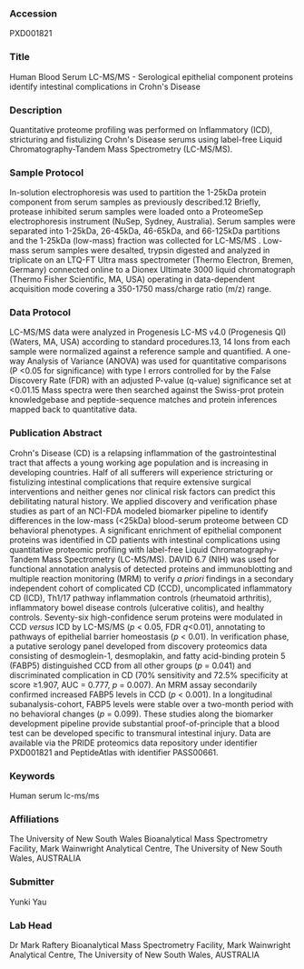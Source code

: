 ### Accession
PXD001821

### Title
Human Blood Serum LC-MS/MS -  Serological epithelial component proteins identify intestinal complications in Crohn's Disease

### Description
Quantitative proteome profiling was performed on Inflammatory (ICD), stricturing and fistulizing Crohn's Disease serums using label-free Liquid Chromatography-Tandem Mass Spectrometry (LC-MS/MS).

### Sample Protocol
In-solution electrophoresis was used to partition the 1-25kDa protein component from serum samples as previously described.12 Briefly, protease inhibited serum samples were loaded onto a ProteomeSep electrophoresis instrument (NuSep, Sydney, Australia). Serum samples were separated into 1-25kDa, 26-45kDa, 46-65kDa, and 66-125kDa partitions and the 1-25kDa (low-mass) fraction was collected for LC-MS/MS .   Low-mass serum samples were desalted, trypsin digested and analyzed in triplicate on an LTQ-FT Ultra mass spectrometer (Thermo Electron, Bremen, Germany) connected online to a Dionex Ultimate 3000 liquid chromatograph (Thermo Fisher Scientific, MA, USA) operating in data-dependent acquisition mode covering a 350-1750 mass/charge ratio (m/z) range.

### Data Protocol
LC-MS/MS data were analyzed in Progenesis LC-MS v4.0 (Progenesis QI) (Waters, MA, USA) according to standard procedures.13, 14 Ions from each sample were normalized against a reference sample and quantified. A one-way Analysis of Variance (ANOVA) was used for quantitative comparisons (P <0.05 for significance) with type I errors controlled for by the False Discovery Rate (FDR) with an adjusted P-value (q-value) significance set at <0.01.15 Mass spectra were then searched against the Swiss-prot protein knowledgebase and peptide-sequence matches and protein inferences mapped back to quantitative data.

### Publication Abstract
Crohn's Disease (CD) is a relapsing inflammation of the gastrointestinal tract that affects a young working age population and is increasing in developing countries. Half of all sufferers will experience stricturing or fistulizing intestinal complications that require extensive surgical interventions and neither genes nor clinical risk factors can predict this debilitating natural history. We applied discovery and verification phase studies as part of an NCI-FDA modeled biomarker pipeline to identify differences in the low-mass (&lt;25kDa) blood-serum proteome between CD behavioral phenotypes. A significant enrichment of epithelial component proteins was identified in CD patients with intestinal complications using quantitative proteomic profiling with label-free Liquid Chromatography-Tandem Mass Spectrometry (LC-MS/MS). DAVID 6.7 (NIH) was used for functional annotation analysis of detected proteins and immunoblotting and multiple reaction monitoring (MRM) to verify <i>a priori</i> findings in a secondary independent cohort of complicated CD (CCD), uncomplicated inflammatory CD (ICD), Th1/17 pathway inflammation controls (rheumatoid arthritis), inflammatory bowel disease controls (ulcerative colitis), and healthy controls. Seventy-six high-confidence serum proteins were modulated in CCD <i>versus</i> ICD by LC-MS/MS (<i>p</i> &lt; 0.05, FDR <i>q</i>&lt;0.01), annotating to pathways of epithelial barrier homeostasis (<i>p</i> &lt; 0.01). In verification phase, a putative serology panel developed from discovery proteomics data consisting of desmoglein-1, desmoplakin, and fatty acid-binding protein 5 (FABP5) distinguished CCD from all other groups (<i>p</i> = 0.041) and discriminated complication in CD (70% sensitivity and 72.5% specificity at score &#x2265;1.907, AUC = 0.777, <i>p</i> = 0.007). An MRM assay secondarily confirmed increased FABP5 levels in CCD (<i>p</i> &lt; 0.001). In a longitudinal subanalysis-cohort, FABP5 levels were stable over a two-month period with no behavioral changes (<i>p</i> = 0.099). These studies along the biomarker development pipeline provide substantial proof-of-principle that a blood test can be developed specific to transmural intestinal injury. Data are available via the PRIDE proteomics data repository under identifier PXD001821 and PeptideAtlas with identifier PASS00661.

### Keywords
Human serum lc-ms/ms

### Affiliations
The University of New South Wales
Bioanalytical Mass Spectrometry Facility, Mark Wainwright Analytical Centre, The University of New South Wales, AUSTRALIA

### Submitter
Yunki Yau

### Lab Head
Dr Mark Raftery
Bioanalytical Mass Spectrometry Facility, Mark Wainwright Analytical Centre, The University of New South Wales, AUSTRALIA


